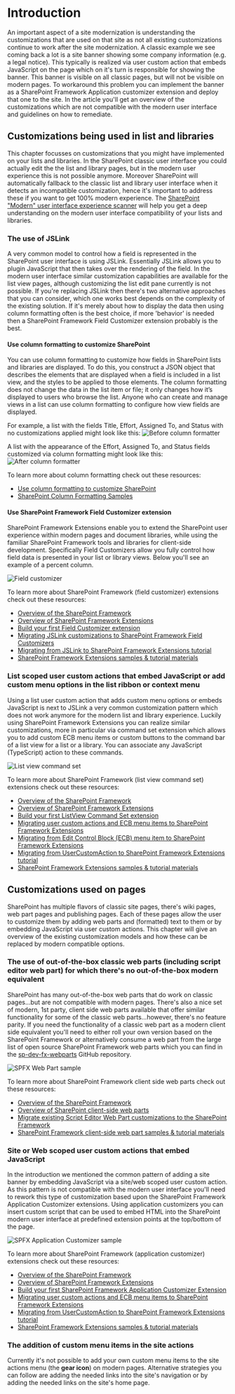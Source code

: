 # Introduction

An important aspect of a site modernization is understanding the customizations that are used on that site as not all existing customizations continue to work after the site modernization. A classic example we see coming back a lot is a site banner showing some company information (e.g. a legal notice). This typically is realized via user custom action that embeds JavaScript on the page which on it's turn is responsible for showing the banner. This banner is visible on all classic pages, but will not be visible on modern pages. To workaround this problem you can implement the banner as a SharePoint Framework Application customizer extension and deploy that one to the site. In the article you'll get an overview of the customizations which are not compatible with the modern user interface and guidelines on how to remediate.

## Customizations being used in list and libraries

This chapter focusses on customizations that you might have implemented on your lists and libraries. In the SharePoint classic user interface you could actually edit the the list and library pages, but in the modern user experience this is not possible anymore. Moreover SharePoint will automatically fallback to the classic list and library user interface when it detects an incompatible customization, hence it's important to address these if you want to get 100% modern experience. The [SharePoint "Modern" user interface experience scanner](https://github.com/SharePoint/PnP-Tools/tree/master/Solutions/SharePoint.UIExperience.Scanner) will help you get a deep understanding on the modern user interface compatibility of your lists and libraries.

### The use of JSLink

A very common model to control how a field is represented in the SharePoint user interface is using JSLink. Essentially JSLink allows you to plugin JavaScript that then takes over the rendering of the field. In the modern user interface similar customization capabilities are available for the list view pages, although customizing the list edit pane currently is not possible. If you're replacing JSLink then there's two alternative approaches that you can consider, which one works best depends on the complexity of the existing solution. If it's merely about how to display the data then using column formatting often is the best choice, if more 'behavior' is needed then a SharePoint Framework Field Customizer extension probably is the best.

#### Use column formatting to customize SharePoint

You can use column formatting to customize how fields in SharePoint lists and libraries are displayed. To do this, you construct a JSON object that describes the elements that are displayed when a field is included in a list view, and the styles to be applied to those elements. The column formatting does not change the data in the list item or file; it only changes how it’s displayed to users who browse the list. Anyone who can create and manage views in a list can use column formatting to configure how view fields are displayed.

For example, a list with the fields Title, Effort, Assigned To, and Status with no customizations applied might look like this:
![Before column formatter](media/modernize/sp-columnformatting-none.png)

A list with the appearance of the Effort, Assigned To, and Status fields customized via column formatting might look like this:
![After column formatter](media/modernize/sp-columnformatting-all.png)

To learn more about column formatting check out these resources:

- [Use column formatting to customize SharePoint](https://docs.microsoft.com/en-us/sharepoint/dev/declarative-customization/column-formatting)
- [SharePoint Column Formatting Samples](https://github.com/SharePoint/sp-dev-column-formatting)

#### Use SharePoint Framework Field Customizer extension

SharePoint Framework Extensions enable you to extend the SharePoint user experience within modern pages and document libraries, while using the familiar SharePoint Framework tools and libraries for client-side development. Specifically Field Customizers allow you fully control how field data is presented in your list or library views. Below you'll see an example of a percent column.

![Field customizer](media/modernize/spfx-field-customizer-percent-field-graphic.png)

To learn more about SharePoint Framework (field customizer) extensions check out these resources:

- [Overview of the SharePoint Framework](https://docs.microsoft.com/en-us/sharepoint/dev/spfx/sharepoint-framework-overview)
- [Overview of SharePoint Framework Extensions](https://docs.microsoft.com/en-us/sharepoint/dev/spfx/extensions/overview-extensions)
- [Build your first Field Customizer extension](https://docs.microsoft.com/en-us/sharepoint/dev/spfx/extensions/get-started/building-simple-field-customizer)
- [Migrating JSLink customizations to SharePoint Framework Field Customizers](https://docs.microsoft.com/en-us/sharepoint/dev/spfx/extensions/guidance/migrate-jslink-to-spfx-extensions)
- [Migrating from JSLink to SharePoint Framework Extensions tutorial](https://docs.microsoft.com/en-us/sharepoint/dev/spfx/extensions/guidance/migrate-from-jslink-to-spfx-extensions)
- [SharePoint Framework Extensions samples & tutorial materials](https://github.com/SharePoint/sp-dev-fx-extensions)

### List scoped user custom actions that embed JavaScript or add custom menu options in the list ribbon or context menu

Using a list user custom action that adds custom menu options or embeds JavaScript is next to JSLink a very common customization pattern which does not work anymore for the modern list and library experience. Luckily using SharePoint Framework Extensions you can realize similar customizations, more in particular via command set extension which allows you to add custom ECB menu items or custom buttons to the command bar of a list view for a list or a library. You can associate any JavaScript (TypeScript) action to these commands.

![List view command set](media/modernize/spfx-listview-commandset-doc-select.png)

To learn more about SharePoint Framework (list view command set) extensions check out these resources:

- [Overview of the SharePoint Framework](https://docs.microsoft.com/en-us/sharepoint/dev/spfx/sharepoint-framework-overview)
- [Overview of SharePoint Framework Extensions](https://docs.microsoft.com/en-us/sharepoint/dev/spfx/extensions/overview-extensions)
- [Build your first ListView Command Set extension](https://docs.microsoft.com/en-us/sharepoint/dev/spfx/extensions/get-started/building-simple-cmdset-with-dialog-api)
- [Migrating user custom actions and ECB menu items to SharePoint Framework Extensions](https://docs.microsoft.com/en-us/sharepoint/dev/spfx/extensions/guidance/migrate-user-customactions-to-spfx-extensions)
- [Migrating from Edit Control Block (ECB) menu item to SharePoint Framework Extensions](https://docs.microsoft.com/en-us/sharepoint/dev/spfx/extensions/guidance/migrate-from-ecb-to-spfx-extensions)
- [Migrating from UserCustomAction to SharePoint Framework Extensions tutorial](https://docs.microsoft.com/en-us/sharepoint/dev/spfx/extensions/guidance/migrate-from-usercustomactions-to-spfx-extensions)
- [SharePoint Framework Extensions samples & tutorial materials](https://github.com/SharePoint/sp-dev-fx-extensions)

## Customizations used on pages

SharePoint has multiple flavors of classic site pages, there's wiki pages, web part pages and publishing pages. Each of these pages allow the user to customize them by adding web parts and (formatted) text to them or by embedding JavaScript via user custom actions. This chapter will give an overview of the existing customization models and how these can be replaced by modern compatible options.

### The use of out-of-the-box classic web parts (including script editor web part) for which there's no out-of-the-box modern equivalent

SharePoint has many out-of-the-box web parts that do work on classic pages...but are not compatible with modern pages. There's also a nice set of modern, 1st party, client side web parts available that offer similar functionality for some of the classic web parts...however, there's no feature parity. If you need the functionality of a classic web part as a modern client side equivalent you'll need to either roll your own version based on the SharePoint Framework or alternatively consume a web part from the large list of open source SharePoint Framework web parts which you can find in the [sp-dev-fx-webparts](https://github.com/SharePoint/sp-dev-fx-webparts) GitHub repository.

![SPFX Web Part sample](media/modernize/spfx-react-image-magnifier.gif)

To learn more about SharePoint Framework client side web parts check out these resources:

- [Overview of the SharePoint Framework](https://docs.microsoft.com/en-us/sharepoint/dev/spfx/sharepoint-framework-overview)
- [Overview of SharePoint client-side web parts](https://docs.microsoft.com/en-us/sharepoint/dev/spfx/web-parts/overview-client-side-web-parts)
- [Migrate existing Script Editor Web Part customizations to the SharePoint Framework](https://docs.microsoft.com/en-us/sharepoint/dev/spfx/web-parts/guidance/migrate-script-editor-web-part-customizations)
- [SharePoint Framework client-side web part samples & tutorial materials](https://github.com/SharePoint/sp-dev-fx-webparts)

### Site or Web scoped user custom actions that embed JavaScript

In the introduction we mentioned the common pattern of adding a site banner by embedding JavaScript via a site/web scoped user custom action. As this pattern is not compatible with the modern user interface you'll need to rework this type of customization based upon the SharePoint Framework Application Customizer extensions. Using application customizers you can insert custom script that can be used to embed HTML into the SharePoint modern user interface at predefined extension points at the top/bottom of the page.

![SPFX Application Customizer sample](media/modernize/spfx-application-customizer-sample.png)

To learn more about SharePoint Framework (application customizer) extensions check out these resources:

- [Overview of the SharePoint Framework](https://docs.microsoft.com/en-us/sharepoint/dev/spfx/sharepoint-framework-overview)
- [Overview of SharePoint Framework Extensions](https://docs.microsoft.com/en-us/sharepoint/dev/spfx/extensions/overview-extensions)
- [Build your first SharePoint Framework Application Customizer Extension](https://docs.microsoft.com/en-us/sharepoint/dev/spfx/extensions/get-started/build-a-hello-world-extension)
- [Migrating user custom actions and ECB menu items to SharePoint Framework Extensions](https://docs.microsoft.com/en-us/sharepoint/dev/spfx/extensions/guidance/migrate-user-customactions-to-spfx-extensions)
- [Migrating from UserCustomAction to SharePoint Framework Extensions tutorial](https://docs.microsoft.com/en-us/sharepoint/dev/spfx/extensions/guidance/migrate-from-usercustomactions-to-spfx-extensions)
- [SharePoint Framework Extensions samples & tutorial materials](https://github.com/SharePoint/sp-dev-fx-extensions)

### The addition of custom menu items in the site actions

Currently it's not possible to add your own custom menu items to the site actions menu (the **gear icon**) on modern pages. Alternative strategies you can follow are adding the needed links into the site's navigation or by adding the needed links on the site's home page.